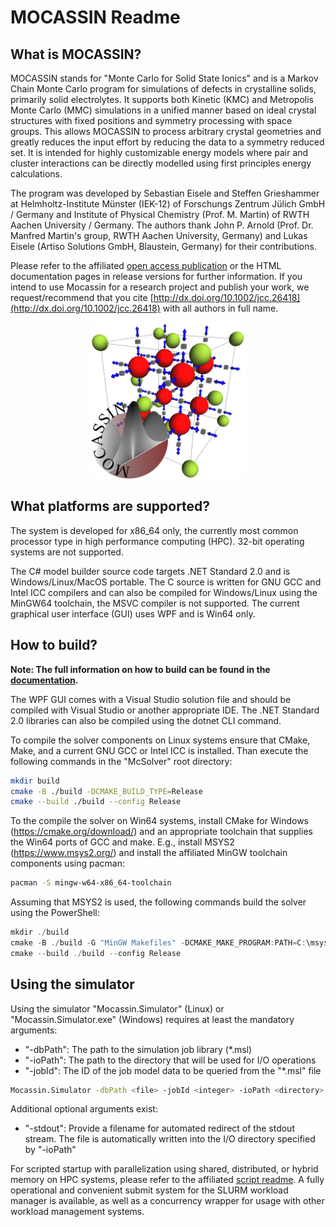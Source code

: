 # MOCASSIN Readme

## What is MOCASSIN?
MOCASSIN stands for "Monte Carlo for Solid State Ionics" and is a Markov Chain Monte Carlo program for simulations of defects in crystalline solids, primarily solid electrolytes. It supports both Kinetic (KMC) and Metropolis Monte Carlo (MMC) simulations in a unified manner based on ideal crystal structures with fixed positions and symmetry processing with space groups. This allows MOCASSIN to process arbitrary crystal geometries and greatly reduces the input effort by reducing the data to a symmetry reduced set. It is intended for highly customizable energy models where pair and cluster interactions can be directly modelled using first principles energy calculations.

The program was developed by Sebastian Eisele and Steffen Grieshammer at Helmholtz-Institute Münster (IEK-12) of Forschungs Zentrum Jülich GmbH / Germany and Institute of Physical Chemistry (Prof. M. Martin) of RWTH Aachen University / Germany. The authors thank John P. Arnold (Prof. Dr. Manfred Martin's group, RWTH Aachen University, Germany) and Lukas Eisele (Artiso Solutions GmbH, Blaustein, Germany) for their contributions.  

Please refer to the affiliated [open access publication](http://dx.doi.org/10.1002/jcc.26418) or the HTML documentation pages in release versions for further information. If you intend to use Mocassin for a research project and publish your work, we request/recommend that you cite [http://dx.doi.org/10.1002/jcc.26418](http://dx.doi.org/10.1002/jcc.26418) with all authors in full name.

<figure style="text-align: center">
    <img src ="./docs/userguide-md/figures/png/Logo.png" width="250">
</figure>

## What platforms are supported?
The system is developed for x86_64 only, the currently most common processor type in high performance computing (HPC). 32-bit operating systems are not supported.

The C# model builder source code targets .NET Standard 2.0 and is Windows/Linux/MacOS portable. The C source is written for GNU GCC and Intel ICC compilers and can also be compiled for Windows/Linux using the MinGW64 toolchain, the MSVC compiler is not supported. The current graphical user interface (GUI) uses WPF and is Win64 only.

## How to build?

**Note: The full information on how to build can be found in the [documentation](./docs/userguide-md/building-mocassin.md).**

The WPF GUI comes with a Visual Studio solution file and should be compiled with Visual Studio or another appropriate IDE. The .NET Standard 2.0 libraries can also be compiled using the dotnet CLI command.

To compile the solver components on Linux systems ensure that CMake, Make, and a current GNU GCC or Intel ICC is installed. Than execute the following commands in the "McSolver" root directory:

```bash
mkdir build
cmake -B ./build -DCMAKE_BUILD_TYPE=Release
cmake --build ./build --config Release
```

To the compile the solver on Win64 systems, install CMake for Windows (https://cmake.org/download/) and an appropriate toolchain that supplies the Win64 ports of GCC and make. E.g., install MSYS2 (https://www.msys2.org/) and install the affiliated MinGW toolchain components using pacman:

```bash
pacman -S mingw-w64-x86_64-toolchain
```

Assuming that MSYS2 is used, the following commands build the solver using the PowerShell:
```PowerShell
mkdir ./build
cmake -B ./build -G "MinGW Makefiles" -DCMAKE_MAKE_PROGRAM:PATH=C:\msys64\mingw64\bin\mingw32-make.exe -DCMAKE_BUILD_TYPE=Release
cmake --build ./build --config Release
```

## Using the simulator
Using the simulator "Mocassin.Simulator" (Linux) or "Mocassin.Simulator.exe" (Windows) requires at least the mandatory arguments:
- "-dbPath": The path to the simulation job library (*.msl)
- "-ioPath": The path to the directory that will be used for I/O operations
- "-jobId": The ID of the job model data to be queried from the "*.msl" file
```bash
Mocassin.Simulator -dbPath <file> -jobId <integer> -ioPath <directory>
```
Additional optional arguments exist:
- "-stdout": Provide a filename for automated redirect of the stdout stream. The file is automatically written into the I/O directory specified by "-ioPath"

For scripted startup with parallelization using shared, distributed, or hybrid memory on HPC systems, please refer to the affiliated [script readme](./src/McSolver/Scripts/readme.md). A fully operational and convenient submit system for the SLURM workload manager is available, as well as a concurrency wrapper for usage with other workload management systems.

